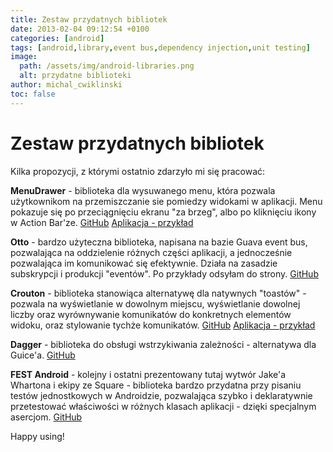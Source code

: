 ```yaml
---
title: Zestaw przydatnych bibliotek
date: 2013-02-04 09:12:54 +0100
categories: [android]
tags: [android,library,event bus,dependency injection,unit testing]
image:
  path: /assets/img/android-libraries.png
  alt: przydatne biblioteki
author: michal_cwiklinski
toc: false
---
```


# Zestaw przydatnych bibliotek

Kilka propozycji, z którymi ostatnio zdarzyło mi się pracować:

**MenuDrawer** - biblioteka dla wysuwanego menu, która pozwala użytkownikom na przemiszczanie sie pomiedzy widokami w aplikacji. Menu pokazuje się po przeciągnięciu ekranu "za brzeg", albo po kliknięciu ikony w Action Bar'ze. 
[GitHub](https://github.com/SimonVT/android-menudrawer)
[Aplikacja - przykład](http://simonvt.github.com/android-menudrawer/android-menudrawer-sample-2.0.0.apk)

**Otto** - bardzo użyteczna biblioteka, napisana na bazie Guava event bus, pozwalająca na oddzielenie różnych części aplikacji, a jednocześnie pozwalająca im komunikować się efektywnie. Działa na zasadzie subskrypcji i produkcji "eventów". Po przykłady odsyłam do strony. 
[GitHub](http://github.com/square/otto)

**Crouton** - biblioteka stanowiąca alternatywę dla natywnych "toastów" - pozwala na wyświetlanie w dowolnym miejscu, wyświetlanie dowolnej liczby oraz wyrównywanie komunikatów do konkretnych elementów widoku, oraz stylowanie tychże komunikatów. 
[GitHub](https://github.com/keyboardsurfer/Crouton)
[Aplikacja - przykład](http://play.google.com/store/apps/details?id=de.keyboardsurfer.app.demo.crouton)

**Dagger** - biblioteka do obsługi wstrzykiwania zależności - alternatywa dla Guice'a. 
[GitHub](https://github.com/square/dagger)

**FEST Android** - kolejny i ostatni prezentowany tutaj wytwór Jake'a Whartona i ekipy ze Square - biblioteka bardzo przydatna przy pisaniu testów jednostkowych w Androidzie, pozwalająca szybko i deklaratywnie przetestować właściwości w różnych klasach aplikacji - dzięki specjalnym asercjom. 
[GitHub](https://github.com/square/fest-android)

Happy using!